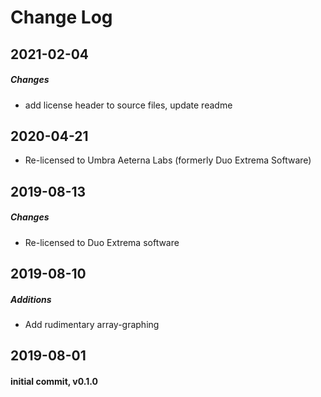 # Change Log

## 2021-02-04

##### Changes
* add license header to source files, update readme

## 2020-04-21
* Re-licensed to Umbra Aeterna Labs (formerly Duo Extrema Software)

## 2019-08-13

##### Changes
* Re-licensed to Duo Extrema software

## 2019-08-10

##### Additions
* Add rudimentary array-graphing

## 2019-08-01

#### initial commit, v0.1.0